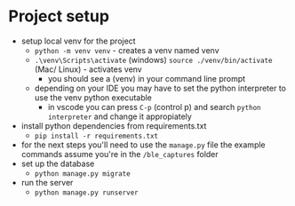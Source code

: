 # Project setup
- setup local venv for the project
    - `python -m venv venv` - creates a venv named venv
    - `.\venv\Scripts\activate` (windows) `source ./venv/bin/activate` (Mac/ Linux) - activates venv
        - you should see a (venv) in your command line prompt
    - depending on your IDE you may have to set the python interpreter to use the venv python executable
        - in vscode you can press `C-p` (control p) and search `python interpreter` and change it appropiately
- install python dependencies from requirements.txt
    - `pip install -r requirements.txt`
- for the next steps you'll need to use the `manage.py` file the example commands assume you're in the `/ble_captures` folder
- set up the database
    - `python manage.py migrate`
- run the server
    - `python manage.py runserver`
